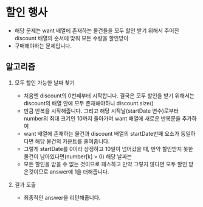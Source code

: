 # 할인 행사
   - 해당 문제는 want 배열에 존재하는 물건들을 모두 할인 받기 위해서 주어진 discount 배열의 순서에 맞춰 모든 수량을 할인받아
   - 구매해야하는 문제입니다.

## 알고리즘

1. 모두 할인 가능한 날짜 찾기
   - 처음엔 discount의 0번째부터 시작합니다. 결국은 모두 할인을 받기 위해서는 discount의 배열 안에 모두 존재해야하니 discount.size()
   - 만큼 반복을 시작해줍니다. 그리고 해당 시작날(startDate 변수)로부터 number의 최대 크기인 10까지 돌아가며 want 배열에 새로운 반복문을 추가하여
   - want 배열에 존재하는 물건과 discount 배열의 startDate번째 요소가 동일하다면 해당 물건의 카운트를 줄여줍니다.
   - 그렇게 startDate를 0이라 상정하고 10일이 넘어갔을 때, 만약 할인받지 못한 물건이 남아있다면(number[k] > 0) 해당 날짜는
   - 모든 할인을 받을 수 없는 것이므로 패스하고 만약 그렇지 않다면 모두 할인 받은것이므로 answer에 1을 더해줍니다.


2. 결과 도출
   - 최종적인 answer을 리턴해줍니다.
